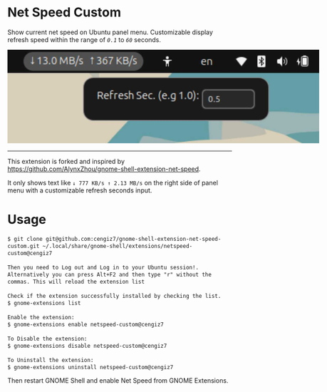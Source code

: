 Net Speed Custom
=========

Show current net speed on Ubuntu panel menu.
Customizable display refresh speed within the range of _`0.1`_ to _`60`_ seconds.

<img src="screenshot.jpg" alt="Screenshot" style="max-width: 700px; height: auto;" />

--------------------------------

This extension is forked and inspired by <https://github.com/AlynxZhou/gnome-shell-extension-net-speed>.

It only shows text like `↓ 777 KB/s ↑ 2.13 MB/s` on the right side of panel menu with a customizable refresh seconds input.

# Usage

```
$ git clone git@github.com:cengiz7/gnome-shell-extension-net-speed-custom.git ~/.local/share/gnome-shell/extensions/netspeed-custom@cengiz7

Then you need to Log out and Log in to your Ubuntu session!. Alternatively you can press Alt+F2 and then type "r" without the commas. This will reload the extension list

Check if the extension successfully installed by checking the list.
$ gnome-extensions list

Enable the extension:
$ gnome-extensions enable netspeed-custom@cengiz7

To Disable the extension:
$ gnome-extensions disable netspeed-custom@cengiz7

To Uninstall the extension:
$ gnome-extensions uninstall netspeed-custom@cengiz7
```

Then restart GNOME Shell and enable Net Speed from GNOME Extensions.
